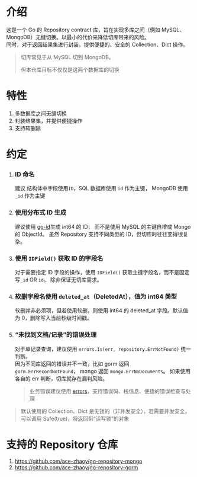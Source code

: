 # 介绍
这是一个 Go 的 Repository contract 库，旨在实现多库之间（例如 MySQL、MongoDB）无缝切换。以最小的代价来降低切库带来的风险。<br>
同时，对于返回结果集进行封装，提供便捷的、安全的 Collection、Dict 操作。

> 切库常见于从 MySQL 切到 MongoDB。 
> 
> 但本仓库目标不仅仅是这两个数据库的切换

# 特性
1. 多数据库之间无缝切换
2. 封装结果集，并提供便捷操作
3. 支持软删除

# 约定
1. ### ID 命名
    建议 结构体中字段使用`ID`，SQL 数据库使用 `id` 作为主键， MongoDB 使用 `_id` 作为主键

2. ### 使用分布式 ID 生成
    建议使用 [go-id](https://github.com/ace-zhaoy/go-id)生成 int64 的 ID， 而不是使用 MySQL 的主键自增或 Mongo 的 ObjectId。
    虽然 Repository 支持不同类型的 ID，但切库时往往变得很复杂。

3. ### 使用 `IDField()` 获取 ID 的字段名
    对于需要指定 ID 字段的操作，使用 `IDField()` 获取主键字段名，而不是固定写`_id` OR `id`。
    除非保证无切库需求。

4. ### 软删字段名使用 `deleted_at`（DeletedAt），值为 int64 类型
    软删并非必须项，但若使用软删，则使用 int64 的 deleted_at 字段。默认值为 0，删除写入当前秒级时间戳。

5. ### “未找到文档/记录”的错误处理
    对于单记录查询，建议使用 `errors.Is(err, repository.ErrNotFound)` 统一判断。<br>
    因为不同库返回的错误并不一致，比如 gorm 返回 `gorm.ErrRecordNotFound`， mongo 返回 `mongo.ErrNoDocuments`。
    如果使用各自的 err 判断，切库就存在漏判风险。<br>
    > 业务错误建议使用 [errors](https://github.com/ace-zhaoy/errors)，支持错误码、栈信息、便捷的错误检查与处理

> 默认使用的 Collection、Dict 是无锁的（非并发安全），若需要并发安全，可以调用 Safe(true)，将返回带“读写锁”的对象

# 支持的 Repository 仓库
1. https://github.com/ace-zhaoy/go-repository-mongo
2. https://github.com/ace-zhaoy/go-repository-gorm